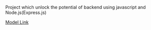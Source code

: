 Project which unlock the potential of backend using javascript and Node.js(Express.js)

[Model Link](https://app.eraser.io/workspace/YtPqZ1VogxGy1jzIDkzj)